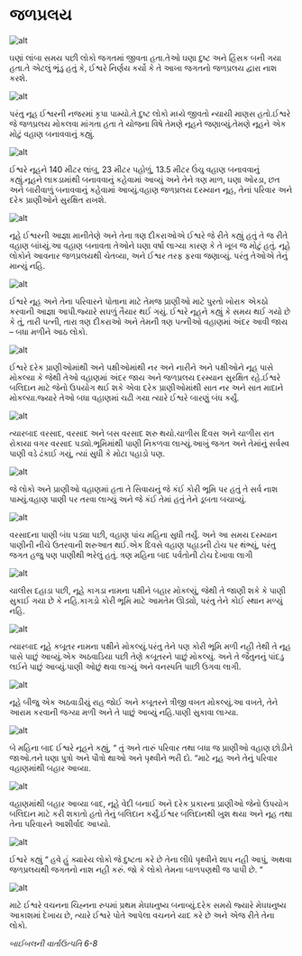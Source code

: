# જળપ્રલય

![alt](https://cdn.door43.org/obs/jpg/360px/obs-en-03-01.jpg)

ઘણાં લાંબા સમય પછી લોકો જગતમાં જીવતા હતા.તેઓ ઘણા દુષ્ટ અને હિંસક બની ગયા હતા.તે એટલું ભૂંડુ હતું કે, ઈશ્વરે નિર્ણય કર્યો કે તે આખા જગતનો જળપ્રલય દ્વારા નાશ કરશે.

![alt](https://cdn.door43.org/obs/jpg/360px/obs-en-03-02.jpg)

પરંતુ નૂહ ઈશ્વરની નજરમાં કૃપા પામ્યો.તે દુષ્ટ લોકો મધ્યે જીવતો ન્યાયી માણસ હતો.ઈશ્વરે જે જળપ્રલય મોકલવા માંગતા હતા તે યોજના વિષે તેમણે નૂહને જણાવ્યું.તેમણે નૂહને એક મોટું વહાણ બનાવવાનું કહ્યું.

![alt](https://cdn.door43.org/obs/jpg/360px/obs-en-03-03.jpg)

ઈશ્વરે નૂહને 140 મીટર લાંબુ, 23 મીટર પહોળું, 13.5 મીટર ઉંચુ વહાણ બનાવવાનું કહ્યું.નૂહને લાકડામાંથી બનાવવાનું કહેવામાં આવ્યું અને તેને ત્રણ માળ, ઘણા ઓરડા, છત અને બારીવાળું બનાવવાનું કહેવામાં આવ્યું.વહાણ જળપ્રલય દરમ્યાન નૂહ, તેનાં પરિવાર અને દરેક પ્રાણીઓને સુરક્ષિત રાખશે.

![alt](https://cdn.door43.org/obs/jpg/360px/obs-en-03-04.jpg)

નૂહે ઈશ્વરની આજ્ઞા માનીતેણે અને તેના ત્રણ દીકરાઓએ ઈશ્વરે જે રીતે કહ્યું હતું તે જ રીતે વહાણ બાંધ્યું.આ વહાણ બનાવતા તેઓને ઘણા વર્ષો લાગ્યા કારણ કે તે ખૂબ જ મોટું હતું. નૂહે લોકોને આવનાર જળપ્રલયથી ચેતવ્યા, અને ઈશ્વર તરફ ફરવા જણાવ્યું. પરંતુ તેઓએ તેનું માન્યું નહિ.

![alt](https://cdn.door43.org/obs/jpg/360px/obs-en-03-05.jpg)

ઈશ્વરે નૂહ અને તેના પરિવારને પોતાના માટે તેમજ પ્રાણીઓ માટે પુરતો ખોરાક એકઠો કરવાની આજ્ઞા આપી.જ્યારે સઘળું તૈયાર થઈ ગયું. ઈશ્વરે નૂહને કહ્યું કે સમય થઈ ગયો છે કે તું, તારી પત્ની, તારા ત્રણ દીકરાઓ અને તેમની ત્રણ પત્નીઓ વહાણમાં અંદર આવી જાય – બધા મળીને આઠ લોકો.

![alt](https://cdn.door43.org/obs/jpg/360px/obs-en-03-06.jpg)

ઈશ્વરે દરેક પ્રાણીઓમાંથી અને પક્ષીઓમાંથી નર અને નારીને અને પક્ષીઓને નૂહ પાસે મોકલ્યા કે જેથી તેઓ વહાણમાં અંદર જાય અને જળપ્રલય દરમ્યાન સુરક્ષિત રહે.ઈશ્વરે બલિદાન માટે જેનો ઉપયોગ થઈ શકે એવા દરેક પ્રાણીઓમાંથી સાત નર અને સાત માદાને મોકલ્યા.જ્યારે તેઓ બધા વહાણમાં ચઢી ગયા ત્યારે ઈશ્વરે બારણું બંધ કર્યું.

![alt](https://cdn.door43.org/obs/jpg/360px/obs-en-03-07.jpg)

ત્યારબાદ વરસાદ, વરસાદ અને બસ વરસાદ શરુ થયો.ચાળીસ દિવસ અને ચાળીસ રાત રોકાયા વગર વરસાદ પડ્યો.ભૂમિમાંથી પાણી નિકળવા લાગ્યું.આખું જગત અને તેમાંનું સર્વસ્વ પાણી વડે ઢંકાઈ ગયું, ત્યાં સુધી કે મોટા પહાડો પણ.

![alt](https://cdn.door43.org/obs/jpg/360px/obs-en-03-08.jpg)

જે લોકો અને પ્રાણીઓ વહાણમાં હતા તે સિવાયનું જે કંઈ કોરી ભૂમિ પર હતું તે સર્વ નાશ પામ્યું.વહાણ પાણી પર તરવા લાગ્યું અને જે કંઈ તેમાં હતું તેને ડૂબતા બચાવ્યું.

![alt](https://cdn.door43.org/obs/jpg/360px/obs-en-03-09.jpg)

વરસાદના પાણી બંધ પડ્યા પછી, વહાણ પાંચ મહિના સુધી તર્યું. અને આ સમય દરમ્યાન પાણીની નીચે ઉતરવાની શરુઆત થઈ.એક દિવસે વહાણ પહાડની ટોચ પર થંભ્યું, પરંતુ જગત હજુ પણ પાણીથી ભરેલું હતું. ત્રણ મહિના બાદ પર્વતોની ટોચ દેખાવા લાગી

![alt](https://cdn.door43.org/obs/jpg/360px/obs-en-03-10.jpg)

ચાલીસ દહાડા પછી, નૂહે કાગડા નામના પક્ષીને બહાર મોકલ્યું, જેથી તે જાણી શકે કે પાણી સુકાઈ ગયા છે કે નહિ.કાગડો કોરી ભૂમિ માટે આમતેમ ઊડ્યો, પરંતુ તેને કોઈ સ્થાન મળ્યું નહિ.

![alt](https://cdn.door43.org/obs/jpg/360px/obs-en-03-11.jpg)

ત્યારબાદ નૂહે કબૂતર નામના પક્ષીને મોકલ્યું.પરંતુ તેને પણ કોરી ભૂમિ મળી નહી તેથી તે નૂહ પાસે પાછું આવ્યું.એક અઠવાડિયા પછી તેણે કબૂતરને પાછું મોકલ્યું. અને તે જૈતુનનું પાંદડુ લઈને પાછું આવ્યું.પાણી ઓછું થવા લાગ્યું અને વનસ્પતિ પાછી ઉગવા લાગી.

![alt](https://cdn.door43.org/obs/jpg/360px/obs-en-03-12.jpg)

નૂહે બીજુ એક અઠવાડીયું રાહ જોઈ અને કબૂતરને ત્રીજી વખત મોકલ્યું.આ વખતે, તેને આરામ કરવાની જગ્યા મળી અને તે પાછું આવ્યું નહિ.પાણી સુકાવા લાગ્યા.

![alt](https://cdn.door43.org/obs/jpg/360px/obs-en-03-13.jpg)

બે મહિના બાદ ઈશ્વરે નૂહને કહ્યું, “ તું અને તારું પરિવાર તથા બધા જ પ્રાણીઓ વહાણ છોડીને જાઓ.તને ઘણા પુત્રો અને પૌત્રો થાઓ અને પૃથ્વીને ભરી દો. “માટે નૂહ અને તેનું પરિવાર વહાણમાંથી બહાર આવ્યા.

![alt](https://cdn.door43.org/obs/jpg/360px/obs-en-03-14.jpg)

વહાણમાંથી બહાર આવ્યા બાદ, નૂહે વેદી બનાઈ અને દરેક પ્રકારના પ્રાણીઓ જેનો ઉપયોગ બલિદાન માટે કરી શકાતો હતો તેનું બલિદાન કર્યું.ઈશ્વર બલિદાનથી ખુશ થયા અને નૂહ તથા તેના પરિવારને આશીર્વાદ આપ્યો.

![alt](https://cdn.door43.org/obs/jpg/360px/obs-en-03-15.jpg)

ઈશ્વરે કહ્યું “ હવે હું ક્યારેય લોકો જે દુષ્ટતા કરે છે તેના લીધે પૃથ્વીને શાપ નહી આપું, અથવા જળપ્રલયથી જગતનો નાશ નહી કરું. જો કે લોકો તેમના બાળપણથી જ પાપી છે.  “

![alt](https://cdn.door43.org/obs/jpg/360px/obs-en-03-16.jpg)

માટે ઈશ્વરે વચનના ચિહ્નના રુપમાં પ્રથમ મેઘધનુષ્ય બનાવ્યું.દરેક સમયે જ્યારે મેઘધનુષ્ય આકાશમાં દેખાય છે, ત્યારે ઈશ્વરે પોતે આપેલા વચનને યાદ કરે છે અને એજ રીતે તેના લોકો.

_બાઈબલની વાર્તાઉત્પતિ 6-8_